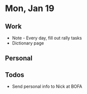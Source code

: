 # Mon, Jan 19
## Work
* Note - Every day, fill out rally tasks
* Dictionary page

## Personal

## Todos
* Send personal info to Nick at BOFA

